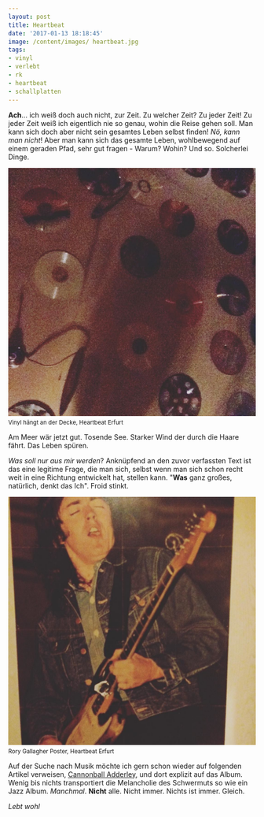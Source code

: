 ```yaml
---
layout: post
title: Heartbeat
date: '2017-01-13 18:18:45'
image: /content/images/ heartbeat.jpg
tags:
- vinyl
- verlebt
- rk
- heartbeat
- schallplatten
---
```


**Ach**… ich weiß doch auch nicht, zur Zeit. Zu welcher Zeit? Zu jeder Zeit! Zu jeder Zeit weiß ich eigentlich nie so genau, wohin die Reise gehen soll. Man kann sich doch aber nicht sein gesamtes Leben selbst finden! *Nö, kann man nicht*! Aber man kann sich das gesamte Leben, wohlbewegend auf einem geraden Pfad, sehr gut fragen - Warum? Wohin? Und so. Solcherlei Dinge.

![Heartbeat Erfurt](/content/images/2017/01/15803760_196048167529737_8772767686183616512_n.jpg)
<small>Vinyl hängt an der Decke, Heartbeat Erfurt</small>

Am Meer wär jetzt gut. Tosende See. Starker Wind der durch die Haare fährt. Das Leben spüren.

*Was soll nur aus mir werden*? Anknüpfend an den zuvor verfassten Text ist das eine legitime Frage, die man sich, selbst wenn man sich schon recht weit in eine Richtung entwickelt hat, stellen kann. "**Was** ganz großes, natürlich, denkt das Ich". Froid stinkt.

![Rory Gallagher Poster, Heartbeat Erfurt](/content/images/2017/01/15875791_385975701748243_2949926904901140480_n.jpg)
<small>Rory Gallagher Poster, Heartbeat Erfurt</small>

Auf der Suche nach Musik möchte ich gern schon wieder auf folgenden Artikel verweisen, [Cannonball Adderley](/2016/12/06/something-else/), und dort explizit auf das Album. Wenig bis nichts transportiert die Melancholie des Schwermuts so wie ein Jazz Album. *Manchmal*. **Nicht** alle. Nicht immer. Nichts ist immer. Gleich.

*Lebt wohl*